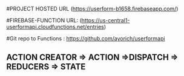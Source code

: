 #PROJECT HOSTED URL  (https://userform-b1658.firebaseapp.com/)

#FIREBASE-FUNCTION URL: (https://us-central1-userformapi.cloudfunctions.net/entries)


#Git repo to Functions : https://github.com/ayorich/userformapi
## ACTION CREATOR => ACTION =>DISPATCH => REDUCERS => STATE 

